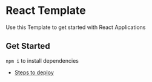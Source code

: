 # React Template

Use this Template to get started with React Applications 
## Get Started
`npm i` to install dependencies

- [Steps to deploy](https://github.com/nss-nightclass-projects/REACT-Deployment-Netlify)
